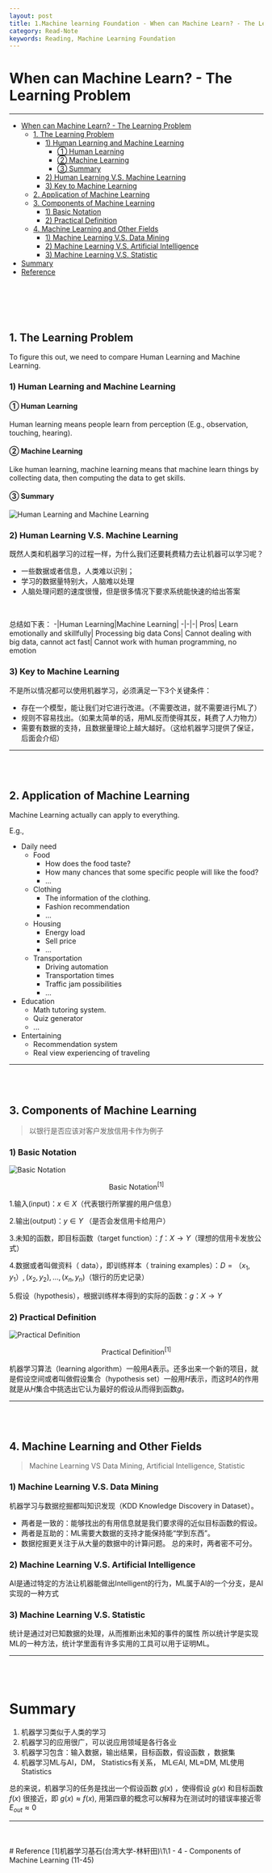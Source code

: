 ```yaml
---
layout: post
title: 1.Machine learning Foundation - When can Machine Learn? - The Learning Problem
category: Read-Note
keywords: Reading, Machine Learning Foundation
---
```



# When can Machine Learn? - The Learning Problem
----------------------------------
<!-- TOC depthFrom:1 depthTo:6 withLinks:1 updateOnSave:1 orderedList:0 -->

- [When can Machine Learn? - The Learning Problem](#when-can-machine-learn-the-learning-problem)
	- [1. The Learning Problem](#1-the-learning-problem)
		- [1) Human Learning and Machine Learning](#1-human-learning-and-machine-learning)
			- [① Human Learning](#-human-learning)
			- [② Machine Learning](#-machine-learning)
			- [③ Summary](#-summary)
		- [2) Human Learning V.S. Machine Learning](#2-human-learning-vs-machine-learning)
		- [3) Key to Machine Learning](#3-key-to-machine-learning)
	- [2. Application of Machine Learning](#2-application-of-machine-learning)
	- [3. Components of Machine Learning](#3-components-of-machine-learning)
		- [1) Basic Notation](#1-basic-notation)
		- [2) Practical Definition](#2-practical-definition)
	- [4. Machine Learning and Other Fields](#4-machine-learning-and-other-fields)
		- [1) Machine Learning V.S. Data Mining](#1-machine-learning-vs-data-mining)
		- [2) Machine Learning V.S. Artificial Intelligence](#2-machine-learning-vs-artificial-intelligence)
		- [3) Machine Learning V.S. Statistic](#3-machine-learning-vs-statistic)
- [Summary](#summary)
- [Reference](#reference)

<!-- /TOC -->
</br></br>
----------------------------------
## 1. The Learning Problem
To figure this out, we need to compare Human Learning and Machine Learning.

### 1) Human Learning and Machine Learning

#### ① Human Learning
Human learning means people learn from perception (E.g., observation, touching, hearing).

#### ② Machine Learning
Like human learning, machine learning means that machine learn things by collecting data, then computing the data to get skills.

#### ③ Summary
![Human Learning and Machine Learning](https://raw.githubusercontent.com/JasonDean-1/MarkdownPhoto/a8ff8cec23221b4da00516a4de437336adfb1653/MachineLearning/Machine%20Learning%20Foundation%20--%20Hsuan-Tien%20Lin%20in%20NTU/chapter1-1%20When%20can%20machine%20learn-machine%20learning%20vs%20human%20learning-cropped.jpg)

### 2) Human Learning V.S. Machine Learning
既然人类和机器学习的过程一样，为什么我们还要耗费精力去让机器可以学习呢？
- 一些数据或者信息，人类难以识别；
- 学习的数据量特别大，人脑难以处理
- 人脑处理问题的速度很慢，但是很多情况下要求系统能快速的给出答案

</br>

总结如下表：
-|Human Learning|Machine Learning|
-|-|-|
Pros| Learn emotionally and skillfully| Processing big data
Cons| Cannot dealing with big data, cannot act fast| Cannot work with human programming, no emotion

### 3) Key to Machine Learning
不是所以情况都可以使用机器学习，必须满足一下3个关键条件：
- 存在一个模型，能让我们对它进行改进。（不需要改进，就不需要进行ML了）
- 规则不容易找出。（如果太简单的话，用ML反而使得其反，耗费了人力物力）
- 需要有数据的支持，且数据量理论上越大越好。（这给机器学习提供了保证，后面会介绍）

------------------------------------------
</br>
</br>

## 2. Application of Machine Learning
Machine Learning actually can apply to everything.

E.g.,

- Daily need
   - Food
      - How does the food taste?
      - How many chances that some specific people will like the food?
      - ...
   - Clothing
      - The information of the clothing.
      - Fashion recommendation
      - ...
   - Housing
      - Energy load
      - Sell price
      - ...
   - Transportation
      - Driving automation
      - Transportation times
      - Traffic jam possibilities
      - ...
- Education
   - Math tutoring system.
   - Quiz generator
   - ...
- Entertaining
   - Recommendation system
   - Real view experiencing of traveling


------------------------------------------
</br>
</br>

## 3. Components of Machine Learning
> 以银行是否应该对客户发放信用卡作为例子
### 1) Basic Notation
![Basic Notation](https://raw.githubusercontent.com/JasonDean-1/MarkdownPhoto/b871ce6fb178e7433d1565e2b0a1791c11d8d39a/MachineLearning/Machine%20Learning%20Foundation%20--%20Hsuan-Tien%20Lin%20in%20NTU/chapter1-2%20Basic%20Notation.png)
<center>Basic Notation<sup>[1]<sup></center>




1.输入(input)：$x∈X$（代表银行所掌握的用户信息）

2.输出(output)：$y∈Y$ （是否会发信用卡给用户）

3.未知的函数，即目标函数（target function）：$f：X→Y$（理想的信用卡发放公式）

4.数据或者叫做资料（ data），即训练样本（ training examples）：$D = {（x_1, y_1）, (x_2, y_2), …, (x_n, y_n)}$（银行的历史记录）

5.假设（hypothesis），根据训练样本得到的实际的函数：$g：X→Y$


### 2) Practical Definition
![Practical Definition](https://raw.githubusercontent.com/JasonDean-1/MarkdownPhoto/c5e0095cd06f69646a45c981a77c9bcb8033535a/MachineLearning/Machine%20Learning%20Foundation%20--%20Hsuan-Tien%20Lin%20in%20NTU/chapter1-3%20Practical%20Definition%20of%20Machine%20Learning.png)
<center>Practical Definition<sup>[1]</sup></center>

机器学习算法（learning algorithm）一般用$A$表示。还多出来一个新的项目，就是假设空间或者叫做假设集合（hypothesis set）一般用$H$表示，而这时$A$的作用就是从$H$集合中挑选出它认为最好的假设从而得到函数$g$。



------------------------------------------
</br>
</br>


## 4. Machine Learning and Other Fields
> Machine Learning VS Data Mining, Artificial Intelligence, Statistic

### 1) Machine Learning V.S. Data Mining
机器学习与数据挖掘都叫知识发现（KDD Knowledge Discovery in Dataset）。
- 两者是一致的：能够找出的有用信息就是我们要求得的近似目标函数的假设。
- 两者是互助的：ML需要大数据的支持才能保持能“学到东西”。
- 数据挖掘更关注于从大量的数据中的计算问题。
总的来时，两者密不可分。

### 2) Machine Learning V.S. Artificial Intelligence
AI是通过特定的方法让机器能做出Intelligent的行为，ML属于AI的一个分支，是AI实现的一种方式

### 3) Machine Learning V.S. Statistic
统计是通过对已知数据的处理，从而推断出未知的事件的属性
所以统计学是实现ML的一种方法，统计学里面有许多实用的工具可以用于证明ML。


------------------------------------------
</br>
</br>

# Summary
1. 机器学习类似于人类的学习
2. 机器学习的应用很广，可以说应用领域是各行各业
3. 机器学习包含：输入数据，输出结果，目标函数，假设函数 ，数据集
4. 机器学习ML与AI，DM， Statistics有关系， ML∈AI, ML≈DM, ML使用Statistics

总的来说，机器学习的任务是找出一个假设函数 $g(x)$ ，使得假设 $g(x)$ 和目标函数 $f(x)$ 很接近，即 $g(x) \approx f(x)$, 用第四章的概念可以解释为在测试时的错误率接近零 $E_{out} \approx 0$

------------------------------------------
</br>
</br>
# Reference
[1]机器学习基石(台湾大学-林轩田)\1\1 - 4 - Components of Machine Learning (11-45)
